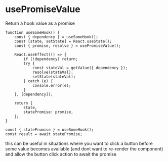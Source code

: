 # usePromiseValue
Return a hook value as a promise

```
function useSomeHook() {
    const { dependency } = useSomeHook();
    const [state, setState] = React.useState();
    const { promise, resolve } = usePromiseValue();

    React.useEffect(() => {
        if (!dependency) return;
        try {
            const stateVal = getValue({ dependency });
            resolve(stateVal);
            setState(stateVal);
        } catch (e) {
            console.error(e);
        }
    }, [dependency]);

    return {
        state,
        statePromise: promise,
    };
}

const { statePromise } = useSomeHook();
const result = await statePromise;
```

this can be useful in situations where you want to click a button before some value becomes available (and dont want to re-render the component) and allow the button click action to await the promise
